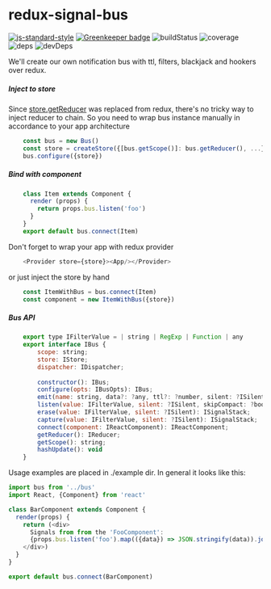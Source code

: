 # redux-signal-bus
[![js-standard-style](https://img.shields.io/badge/code%20style-standard-brightgreen.svg)](http://standardjs.com) [![Greenkeeper badge](https://badges.greenkeeper.io/qiwi/redux-signal-bus.svg)](https://greenkeeper.io/)
![buildStatus](https://travis-ci.org/qiwi/redux-signal-bus.svg?branch=master)
![coverage](https://coveralls.io/repos/qiwi/redux-signal-bus/badge.svg)
![deps](https://david-dm.org/qiwi/redux-signal-bus.svg)
![devDeps](https://david-dm.org/qiwi/redux-signal-bus/dev-status.svg)

We'll create our own notification bus with ttl, filters, blackjack and hookers over redux.

##### Inject to store
Since [store.getReducer](https://github.com/reactjs/redux/issues/350) was replaced from redux, there's no tricky way to inject reducer to chain.
So you need to wrap bus instance manually in accordance to your app architecture

```javascript
    const bus = new Bus()
    const store = createStore({[bus.getScope()]: bus.getReducer(), ...})
    bus.configure({store})
```

##### Bind with component

```javascript
    class Item extends Component {
      render (props) {
        return props.bus.listen('foo')
      }
    }
    export default bus.connect(Item)
```

Don't forget to wrap your app with redux provider
```javascript
    <Provider store={store}><App/></Provider>
```
or just inject the store by hand 
```javascript
    const ItemWithBus = bus.connect(Item)
    const component = new ItemWithBus({store})
```

##### Bus API

```javascript
    export type IFilterValue = | string | RegExp | Function | any
    export interface IBus {
        scope: string;
        store: IStore;
        dispatcher: IDispatcher;
        
        constructor(): IBus;
        configure(opts: IBusOpts): IBus;
        emit(name: string, data?: ?any, ttl?: ?number, silent: ?ISilent): void;
        listen(value: IFilterValue, silent: ?ISilent, skipCompact: ?boolean): ISignalStack;
        erase(value: IFilterValue, silent: ?ISilent): ISignalStack;
        capture(value: IFilterValue, silent: ?ISilent): ISignalStack;
        connect(component: IReactComponent): IReactComponent;
        getReducer(): IReducer;
        getScope(): string;
        hashUpdate(): void
    }

```

Usage examples are placed in ./example dir. In general it looks like this:

```javascript
import bus from '../bus'
import React, {Component} from 'react'

class BarComponent extends Component {
  render(props) {
    return (<div>
      Signals from from the 'FooComponent':
      {props.bus.listen('foo').map(({data}) => JSON.stringify(data)).join(', ')}
    </div>)
  }
}

export default bus.connect(BarComponent)
```